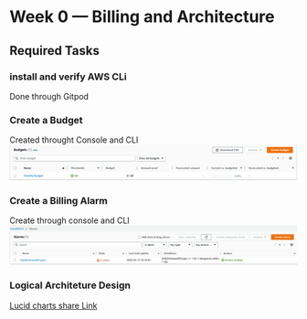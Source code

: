 # Week 0 — Billing and Architecture

## Required Tasks

### install  and verify AWS CLi
Done through Gitpod


### Create a Budget
Created throught Console and CLI
![screenshot](Assets/budget.png)

### Create a Billing Alarm
Create through console and CLI
![screenshot](Assets/BillingAlarm.png)


### Logical Architeture Design

[Lucid charts share Link](https://lucid.app/lucidchart/b9eac67f-33b4-4702-bd62-2a8386a6f3ba/edit?viewport_loc=-844%2C-263%2C2416%2C1172%2C6SuxPZ_N4tpU&invitationId=inv_3305eb98-3541-4554-9605-542c8c01a701)


